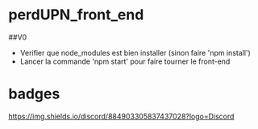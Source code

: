 # perdUPN_front_end

##V0
* Verifier que node_modules est bien installer (sinon faire 'npm install')
* Lancer la commande 'npm start' pour faire tourner le front-end


# badges


https://img.shields.io/discord/884903305837437028?logo=Discord
